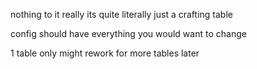 nothing to it really its quite literally just a crafting table 

config should have everything you would want to change 

1 table only might rework for more tables later 
